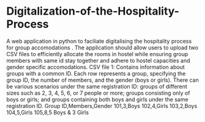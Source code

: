 # Digitalization-of-the-Hospitality-Process
A web application in python to faciliate digitalising the hospitality process for group accomodations . The application should allow users to upload two CSV files to efficiently allocate the rooms in hostel while ensuring group members with same id stay together and adhere to hostel capacities and gender specific accomodations. 
CSV file 1: Contains information about groups with a common ID.
            Each row represents a group, specifying the group ID, the number of members, and the gender (boys or girls).
            There can be various scenarios under the same registration ID: groups of different sizes such as 2, 3, 4, 5, 6, or 7 people or more; groups consisting only of boys or girls; 
            and groups containing both boys and girls under the same registration ID.
Group ID,Members,Gender
101,3,Boys
102,4,Girls
103,2,Boys
104,5,Girls
105,8,5 Boys & 3 Girls     


